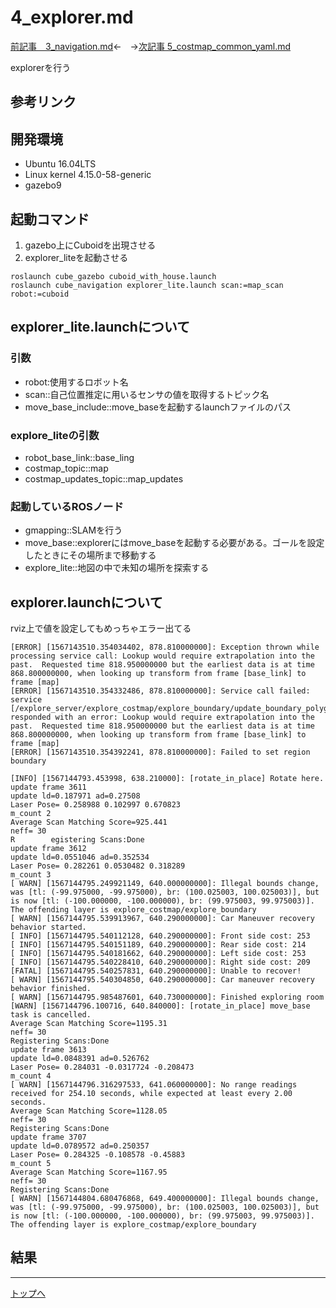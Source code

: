 # 4_explorer.md

[前記事　3_navigation.md](3_navigation.md)←　→[次記事 5_costmap_common_yaml.md](5_costmap_common_yaml.md)

explorerを行う

## 参考リンク

## 開発環境

* Ubuntu 16.04LTS
* Linux kernel 4.15.0-58-generic
* gazebo9

## 起動コマンド

1. gazebo上にCuboidを出現させる
2. explorer_liteを起動させる

```
roslaunch cube_gazebo cuboid_with_house.launch
roslaunch cube_navigation explorer_lite.launch scan:=map_scan robot:=cuboid
```

## explorer_lite.launchについて

### 引数

* robot:使用するロボット名
* scan::自己位置推定に用いるセンサの値を取得するトピック名
* move_base_include::move_baseを起動するlaunchファイルのパス

### explore_liteの引数

* robot_base_link::base_ling
* costmap_topic::map
* costmap_updates_topic::map_updates

### 起動しているROSノード

* gmapping::SLAMを行う
* move_base::explorerにはmove_baseを起動する必要がある。ゴールを設定したときにその場所まで移動する
* explore_lite::地図の中で未知の場所を探索する

## explorer.launchについて
rviz上で値を設定してもめっちゃエラー出てる
```
[ERROR] [1567143510.354034402, 878.810000000]: Exception thrown while processing service call: Lookup would require extrapolation into the past.  Requested time 818.950000000 but the earliest data is at time 868.800000000, when looking up transform from frame [base_link] to frame [map]
[ERROR] [1567143510.354332486, 878.810000000]: Service call failed: service [/explore_server/explore_costmap/explore_boundary/update_boundary_polygon] responded with an error: Lookup would require extrapolation into the past.  Requested time 818.950000000 but the earliest data is at time 868.800000000, when looking up transform from frame [base_link] to frame [map]
[ERROR] [1567143510.354392241, 878.810000000]: Failed to set region boundary
```
```
[INFO] [1567144793.453998, 638.210000]: [rotate_in_place] Rotate here.
update frame 3611
update ld=0.187971 ad=0.27508
Laser Pose= 0.258988 0.102997 0.670823
m_count 2
Average Scan Matching Score=925.441
neff= 30
R        egistering Scans:Done
update frame 3612
update ld=0.0551046 ad=0.352534
Laser Pose= 0.282261 0.0530482 0.318289
m_count 3
[ WARN] [1567144795.249921149, 640.000000000]: Illegal bounds change, was [tl: (-99.975000, -99.975000), br: (100.025003, 100.025003)], but is now [tl: (-100.000000, -100.000000), br: (99.975003, 99.975003)]. The offending layer is explore_costmap/explore_boundary
[ WARN] [1567144795.539913967, 640.290000000]: Car Maneuver recovery behavior started.
[ INFO] [1567144795.540112128, 640.290000000]: Front side cost: 253
[ INFO] [1567144795.540151189, 640.290000000]: Rear side cost: 214
[ INFO] [1567144795.540181662, 640.290000000]: Left side cost: 253
[ INFO] [1567144795.540228410, 640.290000000]: Right side cost: 209
[FATAL] [1567144795.540257831, 640.290000000]: Unable to recover!
[ WARN] [1567144795.540304850, 640.290000000]: Car maneuver recovery behavior finished.
[ WARN] [1567144795.985487601, 640.730000000]: Finished exploring room
[WARN] [1567144796.100716, 640.840000]: [rotate_in_place] move_base task is cancelled.
Average Scan Matching Score=1195.31
neff= 30
Registering Scans:Done
update frame 3613
update ld=0.0848391 ad=0.526762
Laser Pose= 0.284031 -0.0317724 -0.208473
m_count 4
[ WARN] [1567144796.316297533, 641.060000000]: No range readings received for 254.10 seconds, while expected at least every 2.00 seconds.
Average Scan Matching Score=1128.05
neff= 30
Registering Scans:Done
update frame 3707
update ld=0.0789572 ad=0.250357
Laser Pose= 0.284325 -0.108578 -0.45883
m_count 5
Average Scan Matching Score=1167.95
neff= 30
Registering Scans:Done
[ WARN] [1567144804.680476868, 649.400000000]: Illegal bounds change, was [tl: (-99.975000, -99.975000), br: (100.025003, 100.025003)], but is now [tl: (-100.000000, -100.000000), br: (99.975003, 99.975003)]. The offending layer is explore_costmap/explore_boundary
```

## 結果

---
[トップへ](#4_explorer.md)

<!--
```
プログラムを書く
```
-->
